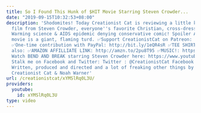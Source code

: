 ```yaml
---
title: So I Found This Hunk of $HIT Movie Starring Steven Crowder...
date: "2019-09-15T10:32:53+08:00"
description: 'Shodomites! Today Creationist Cat is reviewing a little known indie
  film from Steven Crowder, everyone''s favorite Christian, cross-dressing, global
  Warming science & AIDS epidemic denying conservative comic! Spoiler Alert! This
  movie is a giant, flaming turd. ✅Support CreationistCat on Patreon: http://bit.ly/1ASeYOt
  ✅One-time contribution with PayPal: http://bit.ly/1eQR4sR ✅TEE SHIRTS: https://teespring.com/stores/creation...
  also: ✅AMAZON AFFILLIATE LINK: http://amzn.to/2pu8T95 ✅MUSIC!: https://creationistcat.bandcamp.com/
  Watch BEND AND BREAK starring Steven Crowder here: https://www.youtube.com/watch?v=6JLdACYt7D4&t=3s
  Stalk me on Facebook and Twitter: Twitter : @CreationistCat Facebook : CreationistCat
  Written, produced and directed and a lot of freaking other things by Vadim Newquist,
  Creationist Cat & Noah Warner'
url: /creationistcat/xYMSlRq0L3U/
providers:
  youtube:
    id: xYMSlRq0L3U
type: video
---
```

